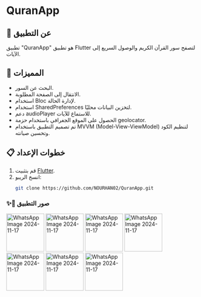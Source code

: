 # QuranApp

## 📖 عن التطبيق
تطبيق "QuranApp" هو تطبيق Flutter لتصفح سور القرآن الكريم والوصول السريع إلى الآيات.

## 🚀 المميزات
- البحث عن السور.
- الانتقال إلى الصفحة المطلوبة.
- استخدام Bloc لإدارة الحالة.
- استخدام SharedPreferences لتخزين البيانات محليًا.
- دعم audioPlayer للاستماع للآيات.
- الحصول على الموقع الجغرافي باستخدام حزمة geolocator.
- تم تصميم التطبيق باستخدام MVVM (Model-View-ViewModel) لتنظيم الكود وتحسين صيانته.


## 📋 خطوات الإعداد
1. قم بتثبيت [Flutter](https://flutter.dev/docs/get-started/install).
2. انسخ الريبو:
   ```bash
   git clone https://github.com/NOURHAN02/QuranApp.git

### ✨📸 صور التطبيق 
<div>
   <img src="https://github.com/user-attachments/assets/627d2e67-b6a6-4997-a8ff-9767ed148751" alt="WhatsApp Image 2024-11-17" width="100" height="auto" />
   <img src="https://github.com/user-attachments/assets/2243692c-dc89-4102-a99b-d61948d6267c" alt="WhatsApp Image 2024-11-17" width="100" height="auto" />
   <img src="https://github.com/user-attachments/assets/9903fb56-d29d-4e2f-be52-657042e72176" alt="WhatsApp Image 2024-11-17" width="100" height="auto" />
   <img src="https://github.com/user-attachments/assets/f485f197-5063-4fb1-8029-9167cfd7f026" alt="WhatsApp Image 2024-11-17" width="100" height="auto" />
   <img src="https://github.com/user-attachments/assets/939af6a8-9099-484c-bf55-10f032e980af" alt="WhatsApp Image 2024-11-17" width="100" height="auto" />
   <img src="https://github.com/user-attachments/assets/c8fcc917-8bcb-437b-8c37-b699a3ee0821" alt="WhatsApp Image 2024-11-17" width="100" height="auto" />
   <img src="https://github.com/user-attachments/assets/9a0a638f-01d6-4a92-afd1-0efc27a95244" alt="WhatsApp Image 2024-11-17" width="100" height="auto" />
  
</div>


